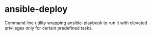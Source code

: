 # ansible-deploy
Command line utility wrapping ansible-playbook to run it with elevated privileges only for certain predefined tasks. 
